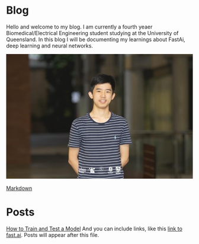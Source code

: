 # Blog

Hello and welcome to my blog. I am currently a fourth yeaer Biomedical/Electrical Engineering student studying at the University of Queensland. In this blog I will be documenting my learnings about FastAi, deep learning and neural networks.

![](/images/ME.jpg "my face")

[Markdown](https://guides.github.com/features/mastering-markdown/)



# Posts
[How to Train and Test a Model](https://github.com/ENGGP/ENGGP.github.io/blob/master/_posts/How%20to%20Train%20and%20Test%20a%20Model)
And you can include links, like this [link to fast.ai](https://www.fast.ai). Posts will appear after this file. 
